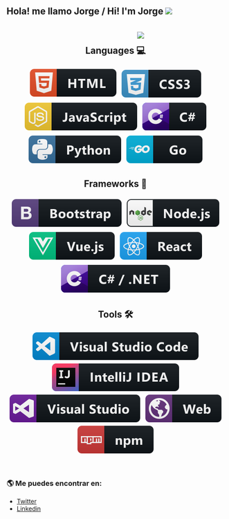## Hola! me llamo Jorge / Hi! I'm Jorge <img src="https://emojis.slackmojis.com/emojis/images/1588315024/8823/hyperkitty.gif?1588315024" width="30" />
<br>
<img align='right' width="40%" src="https://steamuserimages-a.akamaihd.net/ugc/919175556352935307/E7B6D09139FB405820187C7A13DFA0CA639F438C/"/>

<h2 align="center"> Languages 💻</h2>

  <p align="center">
    <img src="https://github.com/MikeCodesDotNET/ColoredBadges/blob/master/svg/dev/languages/html.svg" alt="html" style="vertical-align:top; margin:4px">
    <img src="https://github.com/MikeCodesDotNET/ColoredBadges/blob/master/svg/dev/languages/css3.svg" alt="css3" style="vertical-align:top; margin:6px 4px">
    <img src="https://github.com/MikeCodesDotNET/ColoredBadges/blob/master/svg/dev/languages/js.svg" alt="js" style="vertical-align:top; margin:6px 4px">
    <img src="https://github.com/MikeCodesDotNET/ColoredBadges/blob/master/svg/dev/languages/csharp.svg" alt="csharp" style="vertical-align:top; margin:6px 4px">
    <img src="https://github.com/MikeCodesDotNET/ColoredBadges/blob/master/svg/dev/languages/python.svg" alt="python" style="vertical-align:top; margin:6px 4px">
    <img src="https://github.com/MikeCodesDotNET/ColoredBadges/raw/master/svg/dev/languages/go.svg" alt="go" style="vertical-align:top; margin:6px 4px">
  </p>
  
<h2 align="center"> Frameworks 🧩</h2>

  <p align="center">
    <img src="https://github.com/MikeCodesDotNET/ColoredBadges/blob/master/svg/dev/frameworks/bootstrap.svg" alt="bootstrap" style="vertical-align:top; margin:6px 4px">
    <img src="https://github.com/MikeCodesDotNET/ColoredBadges/blob/master/svg/dev/frameworks/nodejs.svg" alt="nodejs" style="vertical-align:top; margin:6px 4px">
    <img src="https://github.com/MikeCodesDotNET/ColoredBadges/blob/master/svg/dev/frameworks/vue.svg" alt="vue.js" style="vertical-align:top; margin:6px 4px">
    <img src="https://github.com/MikeCodesDotNET/ColoredBadges/blob/master/svg/dev/frameworks/react.svg" alt="react" style="vertical-align:top; margin:6px 4px">
    <img src="https://github.com/MikeCodesDotNET/ColoredBadges/blob/master/svg/dev/languages/csharp_dotnet.svg" alt="python" style="vertical-align:top; margin:6px 4px">
  </p>

<h2 align="center"> Tools 🛠</h2>

  <p align="center">
    <img src="https://github.com/MikeCodesDotNET/ColoredBadges/blob/master/svg/dev/tools/visualstudio_code.svg" alt="visualstudio_code" style="vertical-align:top; margin:4px">
    <img src="https://github.com/MikeCodesDotNET/ColoredBadges/blob/master/svg/dev/tools/jetbrains_intellij.svg" alt="jetbrains_intellij" style="vertical-align:top; margin:4px">
    <img src="https://github.com/MikeCodesDotNET/ColoredBadges/raw/master/svg/dev/tools/visualstudio.svg" alt="visualstudio" style="vertical-align:top; margin:4px">
    <img src="https://github.com/MikeCodesDotNET/ColoredBadges/raw/master/svg/dev/misc/web.svg" alt="web" style="vertical-align:top; margin:4px">
    <img src="https://github.com/MikeCodesDotNET/ColoredBadges/blob/master/svg/dev/services/npm.svg" alt="npm" style="vertical-align:top; margin:4px">
    
  </p>
  
 <br>
  
### :earth_americas: Me puedes encontrar en:
- [Twitter](https://twitter.com/Herra310)
- [Linkedin](https://www.linkedin.com/in/jorge-arath-herrera-romero-146013214/)

<!--
**Herra310/Herra310** is a ✨ _special_ ✨ repository because its `README.md` (this file) appears on your GitHub profile.

Here are some ideas to get you started:

- 🔭 I’m currently working on ...
- 🌱 I’m currently learning ...
- 👯 I’m looking to collaborate on ...
- 🤔 I’m looking for help with ...
- 💬 Ask me about ...
- 📫 How to reach me: ...
- 😄 Pronouns: ...
- ⚡ Fun fact: ...
-->
